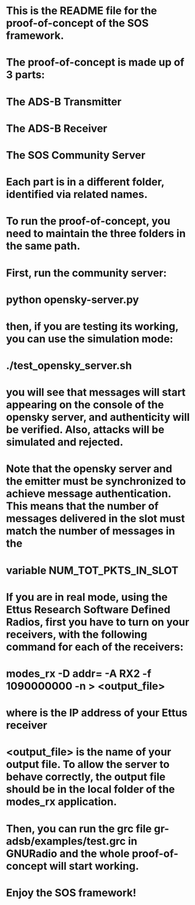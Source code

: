 # This is the README file for the proof-of-concept of the SOS framework.
#
# The proof-of-concept is made up of 3 parts:
#
# The ADS-B Transmitter
# The ADS-B Receiver
# The SOS Community Server
#
# Each part is in a different folder, identified via related names.
#
#
# To run the proof-of-concept, you need to maintain the three folders in the same path.
# 
# First, run the community server:
#
# python opensky-server.py
#
# then, if you are testing its working, you can use the simulation mode:
#
# ./test_opensky_server.sh
#
# you will see that messages will start appearing on the console of the opensky server, and authenticity will be verified. Also, attacks will be simulated and rejected.
#
# Note that the opensky server and the emitter must be synchronized to achieve message authentication. This means that the number of messages delivered in the slot must match the number of messages in the 
#
# variable NUM_TOT_PKTS_IN_SLOT
#
#
# If you are in real mode, using the Ettus Research Software Defined Radios, first you have to turn on your receivers, with the following command for each of the receivers:
#
# modes_rx -D addr=<addr> -A RX2 -f 1090000000 -n > <output_file>
#
# where <addr> is the IP address of your Ettus receiver
#
# <output_file> is the name of your output file. To allow the server to behave correctly, the output file should be in the local folder of the modes_rx application.
#
#
# Then, you can run the grc file gr-adsb/examples/test.grc in GNURadio and the whole proof-of-concept will start working.
#
# Enjoy the SOS framework!

